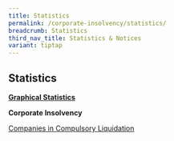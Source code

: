 ```yaml
---
title: Statistics
permalink: /corporate-insolvency/statistics/
breadcrumb: Statistics
third_nav_title: Statistics & Notices
variant: tiptap
---
```

<h2>Statistics</h2>
<p><strong><u>Graphical Statistics</u></strong>
</p>
<p><strong>Corporate Insolvency</strong>
</p>
<p><a href="/files/CWU statistics/Companies_Liquidation_2025__Jan_.pdf" rel="noopener nofollow" target="_blank">Companies in Compulsory Liquidation</a>
</p>